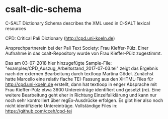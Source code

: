 # csalt-dic-schema
C-SALT Dictionary Schema describes the XML used in C-SALT lexical resources

CPD: Critical Pali Dictionary (http://cpd.uni-koeln.de)

Ansprechpartnerein bei der Pali Text Society: Frau Kieffer-Pülz. Einer Aufnahme in das csalt-Repository wurde von Frau Kieffer-Pülz zugestimmt.

Das am 03-07-2018 hier hinzugefügte Sample-File: "examples/CPD_Auszug_Arbeitsstand_2017-07-03.tei" zeigt das Ergebnis nach der externen Bearbeitung durch textloop Martina Gödel. Zunächst hatte Marcello eine relativ flache TEI-Fassung aus den XHTML-Files für http://cpd.uni-koeln.de erstellt, dann hat textloop in enger Absprache mit Frau Kieffer-Pülz etwa 3600 Untereinträge identifiert und gesetzt (re). Eine weitere Bearbeitung geht eher in Richtung Einzelfallklärung und kann nur noch sehr kontrolliert über regEx-Ausdrücke erfolgen. Es gibt hier also noch nicht identifizierte Untereinträge. Vollständige Files in: https://github.com/cceh/cpd-tei
